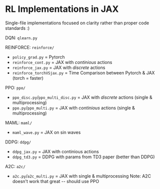 # RL Implementations in JAX 

Single-file implementations focused on clarity rather than proper code standards :)

DQN: `qlearn.py`

REINFORCE: `reinforce/`
- `policy_grad.py` = Pytorch  
- `reinforce_cont.py` = JAX with *continious* actions
- `reinforce_jax.py` = JAX with *discrete* actions 
- `reinforce_torchVSjax.py` = Time Comparison between Pytorch & JAX (torch = faster)

PPO: `ppo/`
- `ppo_disc.py`/`ppo_multi_disc.py` = JAX with *discrete* actions (single & multiprocessing)
- `ppo.py`/`ppo_multi.py` = JAX with *continious* actions (single & multiprocessing)

MAML: `maml/`
- `maml_wave.py` = JAX on sin waves 

DDPG: `ddpg/`
- `ddpg_jax.py` = JAX with continious actions
- `ddpg_td3.py` = DDPG with params from TD3 paper (better than DDPG)

A2C: `a2c/`
- `a2c.py`/`a2c_multi.py` = JAX with single & multiprocessing 
Note: A2C doesn't work that great -- should use PPO 
